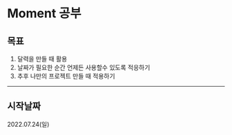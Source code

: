 # Moment 공부

## 목표

1. 달력을 만들 때 활용
2. 날짜가 필요한 순간 언제든 사용할수 있도록 적응하기
3. 추후 나만의 프로젝트 만들 때 적용하기

---

## 시작날짜

2022.07.24(일)
